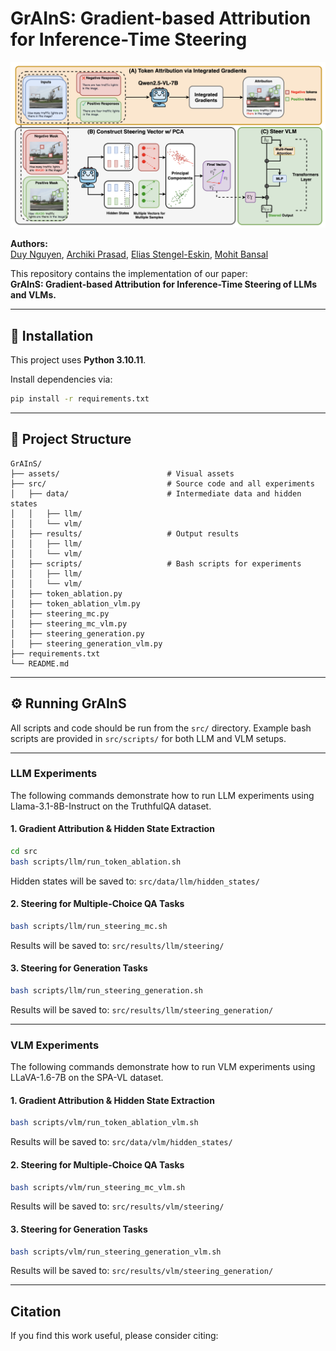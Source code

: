 # GrAInS: Gradient-based Attribution for Inference-Time Steering

[![Paper Image](assets/overall.png)](assets/overall.png)

**Authors:**  
[Duy Nguyen](https://duykhuongnguyen.github.io/), [Archiki Prasad](https://archiki.github.io/), [Elias Stengel-Eskin](https://esteng.github.io/), [Mohit Bansal](https://www.cs.unc.edu/~mbansal/)

This repository contains the implementation of our paper:  
**GrAInS: Gradient-based Attribution for Inference-Time Steering of LLMs and VLMs.**

---

## 🚀 Installation

This project uses **Python 3.10.11**.

Install dependencies via:

```bash
pip install -r requirements.txt
```

---

## 📁 Project Structure

```
GrAInS/
├── assets/                        # Visual assets
├── src/                           # Source code and all experiments
│   ├── data/                      # Intermediate data and hidden states
│   │   ├── llm/
│   │   └── vlm/
│   ├── results/                   # Output results
│   │   ├── llm/
│   │   └── vlm/
│   ├── scripts/                   # Bash scripts for experiments
│   │   ├── llm/
│   │   └── vlm/
│   ├── token_ablation.py          
│   ├── token_ablation_vlm.py      
│   ├── steering_mc.py             
│   ├── steering_mc_vlm.py         
│   ├── steering_generation.py     
│   ├── steering_generation_vlm.py 
├── requirements.txt
└── README.md
```

---

## ⚙️ Running GrAInS

All scripts and code should be run from the `src/` directory. Example bash scripts are provided in `src/scripts/` for both LLM and VLM setups.

---

### LLM Experiments

The following commands demonstrate how to run LLM experiments using Llama-3.1-8B-Instruct on the TruthfulQA dataset.

#### 1. Gradient Attribution & Hidden State Extraction

```bash
cd src
bash scripts/llm/run_token_ablation.sh
```

Hidden states will be saved to: `src/data/llm/hidden_states/`

#### 2. Steering for Multiple-Choice QA Tasks

```bash
bash scripts/llm/run_steering_mc.sh
```

Results will be saved to: `src/results/llm/steering/`

#### 3. Steering for Generation Tasks

```bash
bash scripts/llm/run_steering_generation.sh
```

Results will be saved to: `src/results/llm/steering_generation/`

---

### VLM Experiments

The following commands demonstrate how to run VLM experiments using LLaVA-1.6-7B on the SPA-VL dataset.

#### 1. Gradient Attribution & Hidden State Extraction

```bash
bash scripts/vlm/run_token_ablation_vlm.sh
```

Results will be saved to: `src/data/vlm/hidden_states/`

#### 2. Steering for Multiple-Choice QA Tasks

```bash
bash scripts/vlm/run_steering_mc_vlm.sh
```

Results will be saved to: `src/results/vlm/steering/`

#### 3. Steering for Generation Tasks

```bash
bash scripts/vlm/run_steering_generation_vlm.sh
```

Results will be saved to: `src/results/vlm/steering_generation/`

---

## Citation

If you find this work useful, please consider citing:

```
```
